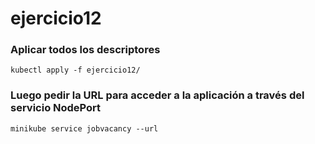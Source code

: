 # ejercicio12

### Aplicar todos los descriptores

`kubectl apply -f ejercicio12/`

### Luego pedir la URL para acceder a la aplicación a través del servicio NodePort

`minikube service jobvacancy --url`

